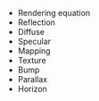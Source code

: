 - Rendering equation
- Reflection
 - Diffuse
 - Specular
- Mapping 
 - Texture
 - Bump 
 - Parallax
 - Horizon
